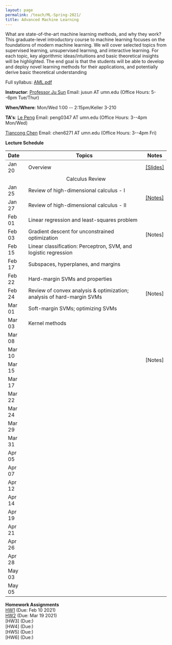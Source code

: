 ```yaml
---
layout: page
permalink: /teach/ML-Spring-2021/
title: Advanced Machine Learning
---
```


What are state-of-the-art machine learning methods, and why they work? This graduate-level
introductory course to machine learning focuses on the foundations of modern machine learning.
We will cover selected topics from supervised learning, unsupervised learning, and interactive
learning. For each topic, key algorithmic ideas/intuitions and basic theoretical insights will be
highlighted. The end goal is that the students will be able to develop and deploy novel learning
methods for their applications, and potentially derive basic theoretical understanding

Full syllabus: [AML.pdf](AML.pdf)

**Instructor**: [Professor Ju Sun](https://sunju.org/)  Email: jusun AT umn.edu   (Office Hours: 5--6pm Tue/Thur)

**When/Where**: Mon/Wed 1:00 -- 2:15pm/Keller 3-210

**TA's**:
[Le Peng](https://sites.google.com/view/le-peng/)  Email: peng0347 AT umn.edu   (Office Hours: 3--4pm Mon/Wed)

 [Tiancong Chen](https://sites.google.com/view/tiancong-chen)  Email: chen6271 AT umn.edu   (Office Hours: 3--4pm Fri)

**Lecture Schedule**

<table rules="groups">
  <thead>
    <tr>
      <th style="text-align: left">Date</th>
      <th style="text-align: center">Topics</th>
      <th style="text-align: center">Notes</th>
    </tr>
  </thead>
  <tbody>
    <tr>
      <td>Jan 20</td>
      <td>Overview</td>
      <td><a href="lecture_intro.pdf">[Slides]</a></td>
    </tr>
    <tr>
    <td  colspan="3" style="text-align: center">Calculus Review</td>
    </tr>
    <tr>
      <td>Jan 25</td>
      <td>Review of high-dimensional calculus - I</td>
      <td rowspan="2"><a href="calculus_review.pdf">[Notes]</a></td>
    </tr>
    <tr>
      <td>Jan 27</td>
      <td>Review of high-dimensional calculus - II</td>
    </tr>
    </tr>
    <tr>
      <td>Feb 01</td>
      <td> Linear regression and least-squares problem</td>
      <td rowspan="3">[Notes]</td>
    </tr>
    <tr>
      <td>Feb 03</td>
      <td>Gradient descent for unconstrained optimization </td>
    </tr>
    <tr>
      <td>Feb 15</td>
      <td>Linear classification: Perceptron, SVM, and logistic regression </td>
    </tr>
    <tr>
      <td>Feb 17</td>
      <td>Subspaces, hyperplanes, and margins  </td>
        <td rowspan="5">[Notes]</td>
    </tr>
    <tr>
      <td>Feb 22</td>
      <td>Hard-margin SVMs and properties </td>
    </tr>
    <tr>
      <td>Feb 24</td>
      <td>Review of convex analysis & optimization; analysis of hard-margin SVMs  </td>
    </tr>
    <tr>
      <td>Mar 01</td>
      <td>Soft-margin SVMs; optimizing SVMs  </td>
    </tr>
    <tr>
      <td>Mar 03</td>
      <td>Kernel methods</td>
    </tr>
    <tr>
    <td>Mar 08</td>
    <td> </td>
    <td rowspan="4">[Notes]</td>
    </tr>
    <tr>
    <td>Mar 10</td>
    <td> </td>
    </tr>
    <tr>
    <td>Mar 15</td>
    <td> </td>
    </tr>
    <tr>
    <td>Mar 17</td>
    <td> </td>
    </tr>
    <tr>
    <td>Mar 22</td>
    <td> </td>
    </tr>
    <tr>
    <td>Mar 24</td>
    <td> </td>
    </tr>
    <tr>
    <td>Mar 29</td>
    <td> </td>
    </tr>
    <tr>
    <td>Mar 31</td>
    <td> </td>
    </tr>
    <tr>
    <td>Apr 05</td>
    <td> </td>
    </tr>
    <tr>
    <td>Apr 07</td>
    <td> </td>
    </tr>
    <td>Apr 12</td>
    <td> </td>
    </tr>
    <tr>
    <td>Apr 14</td>
    <td> </td>
    </tr>
    <td>Apr 19</td>
    <td> </td>
    </tr>
    <tr>
    <td>Apr 21</td>
    <td> </td>
    </tr>
    <td>Apr 26</td>
    <td> </td>
    </tr>
    <tr>
    <td>Apr 28</td>
    <td> </td>
    </tr>
    <tr>
    <td>May 03</td>
    <td> </td>
    </tr>
    <tr>
    <td>May 05</td>
    <td> </td>
    </tr>
  </tbody>
</table>

<!-- | Mar 22 |        |       |   |
| Mar 24 |        |       |   |
| Mar 29 |        |       |   |
| Mar 31 |        |       |   |
| Apr 05 |        |       |   |
| Apr 07 |        |       |    |
| Apr 12 |        |       |    |
| Apr 14 |        |       |    |
| Apr 19 |        |       |    |
| Apr 21|        |       |    |
| Apr 26 |        |       |    |
| Apr 28 |        |       |    |
| May 03 |        |       |    |
<!-- | May 05 |        |       |    | -->

**Homework Assignments**  
[HW1](HW1.pdf)  (Due: Feb 10 2021)  
[HW2](HW2.pdf)  (Due: Mar 19 2021)  
[HW3]  (Due:)  
[HW4]  (Due:)  
[HW5]  (Due:)  
[HW6]  (Due:)  
